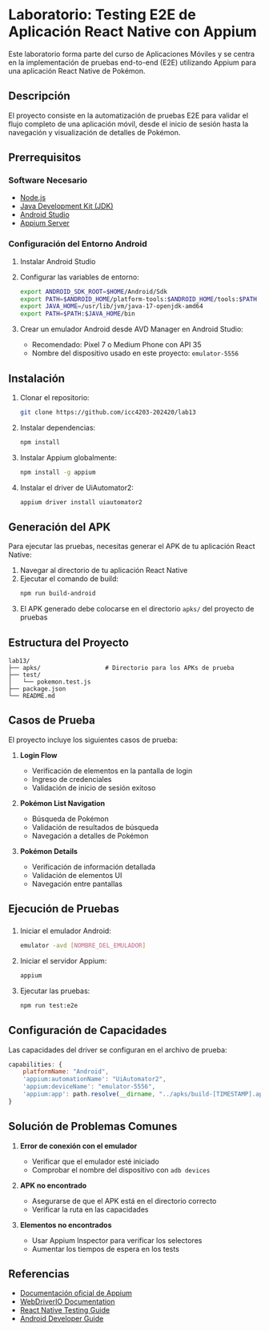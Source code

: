 # Laboratorio: Testing E2E de Aplicación React Native con Appium

Este laboratorio forma parte del curso de Aplicaciones Móviles y se centra en la implementación de pruebas end-to-end (E2E) utilizando Appium para una aplicación React Native de Pokémon.

## Descripción

El proyecto consiste en la automatización de pruebas E2E para validar el flujo completo de una aplicación móvil, desde el inicio de sesión hasta la navegación y visualización de detalles de Pokémon.

## Prerrequisitos

### Software Necesario

- [Node.js](https://nodejs.org/)
- [Java Development Kit (JDK)](https://www.oracle.com/java/technologies/downloads/)
- [Android Studio](https://developer.android.com/studio)
- [Appium Server](https://appium.io/)

### Configuración del Entorno Android

1. Instalar Android Studio
2. Configurar las variables de entorno:
   ```bash
   export ANDROID_SDK_ROOT=$HOME/Android/Sdk
   export PATH=$ANDROID_HOME/platform-tools:$ANDROID_HOME/tools:$PATH
   export JAVA_HOME=/usr/lib/jvm/java-17-openjdk-amd64
   export PATH=$PATH:$JAVA_HOME/bin
   ```

3. Crear un emulador Android desde AVD Manager en Android Studio:
   - Recomendado: Pixel 7 o Medium Phone con API 35
   - Nombre del dispositivo usado en este proyecto: `emulator-5556`

## Instalación

1. Clonar el repositorio:
   ```bash
   git clone https://github.com/icc4203-202420/lab13
   ```

2. Instalar dependencias:
   ```bash
   npm install
   ```

3. Instalar Appium globalmente:
   ```bash
   npm install -g appium
   ```

4. Instalar el driver de UiAutomator2:
   ```bash
   appium driver install uiautomator2
   ```

## Generación del APK

Para ejecutar las pruebas, necesitas generar el APK de tu aplicación React Native:

1. Navegar al directorio de tu aplicación React Native
2. Ejecutar el comando de build:
   ```bash
   npm run build-android
   ```
3. El APK generado debe colocarse en el directorio `apks/` del proyecto de pruebas

## Estructura del Proyecto

```
lab13/
├── apks/                  # Directorio para los APKs de prueba
├── test/
│   └── pokemon.test.js
├── package.json
└── README.md
```

## Casos de Prueba

El proyecto incluye los siguientes casos de prueba:

1. **Login Flow**
   - Verificación de elementos en la pantalla de login
   - Ingreso de credenciales
   - Validación de inicio de sesión exitoso

2. **Pokémon List Navigation**
   - Búsqueda de Pokémon
   - Validación de resultados de búsqueda
   - Navegación a detalles de Pokémon

3. **Pokémon Details**
   - Verificación de información detallada
   - Validación de elementos UI
   - Navegación entre pantallas

## Ejecución de Pruebas

###

1. Iniciar el emulador Android:
   ```bash
   emulator -avd [NOMBRE_DEL_EMULADOR]
   ```

2. Iniciar el servidor Appium:
   ```bash
   appium
   ```

3. Ejecutar las pruebas:
   ```bash
   npm run test:e2e
   ```

## Configuración de Capacidades

Las capacidades del driver se configuran en el archivo de prueba:

```javascript
capabilities: {
    platformName: "Android",
    'appium:automationName': "UiAutomator2",
    'appium:deviceName': "emulator-5556",
    'appium:app': path.resolve(__dirname, "../apks/build-[TIMESTAMP].apk")
}
```

## Solución de Problemas Comunes

1. **Error de conexión con el emulador**
   - Verificar que el emulador esté iniciado
   - Comprobar el nombre del dispositivo con `adb devices`

2. **APK no encontrado**
   - Asegurarse de que el APK está en el directorio correcto
   - Verificar la ruta en las capacidades

3. **Elementos no encontrados**
   - Usar Appium Inspector para verificar los selectores
   - Aumentar los tiempos de espera en los tests

## Referencias

- [Documentación oficial de Appium](https://appium.io/docs/en/latest/)
- [WebDriverIO Documentation](https://webdriver.io/)
- [React Native Testing Guide](https://reactnative.dev/docs/testing-overview)
- [Android Developer Guide](https://developer.android.com/guide)

